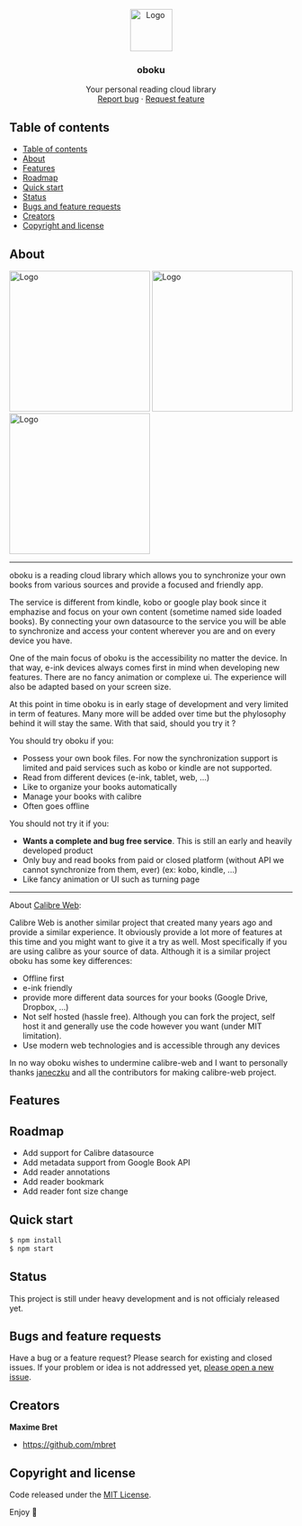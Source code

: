 <p align="center">
  <a 
  href="https://github.com/mbret/oboku">
    <img src="https://user-images.githubusercontent.com/1911240/99893449-bca35e00-2cc3-11eb-88c1-80b3190eb620.png" alt="Logo" width="75" height="75">
  </a>

  <h3 align="center">oboku</h3>

  <p align="center">
    Your personal reading cloud library
    <br>
    <a href="https://reponame/issues/new?template=bug.md">Report bug</a>
    ·
    <a href="https://reponame/issues/new?template=feature.md&labels=feature">Request feature</a>
  </p>
</p>

## Table of contents

- [Table of contents](#table-of-contents)
- [About](#about)
- [Features](#features)
- [Roadmap](#roadmap)
- [Quick start](#quick-start)
- [Status](#status)
- [Bugs and feature requests](#bugs-and-feature-requests)
- [Creators](#creators)
- [Copyright and license](#copyright-and-license)

## About
<img src="https://user-images.githubusercontent.com/1911240/99895904-bff01700-2cce-11eb-84d6-ed1a250fafac.png" alt="Logo" height="250">
<img src="https://user-images.githubusercontent.com/1911240/99895927-0e051a80-2ccf-11eb-8dc1-038e07ffd184.png" alt="Logo" height="250">
<img src="https://user-images.githubusercontent.com/1911240/99895942-3ab93200-2ccf-11eb-9f43-6c54d0cea830.png" alt="Logo" height="250">

---

oboku is a reading cloud library which allows you to synchronize your own books from various sources and provide a focused and friendly app.

The service is different from kindle, kobo or google play book since it emphazise and focus on your own content (sometime named side loaded books). By connecting your own datasource to the service you will be able to synchronize and access your content wherever you are and on every device you have.

One of the main focus of oboku is the accessibility no matter the device. In that way, e-ink devices always comes first in mind when developing new features. There are no fancy animation or complexe ui. The experience will also be adapted based on your screen size.

At this point in time oboku is in early stage of development and very limited in term of features. Many more will be added over time but the phylosophy behind it will stay the same. With that said, should you try it ?

You should try oboku if you:
- Possess your own book files. For now the synchronization support is limited and paid services such as kobo or kindle are not supported.
- Read from different devices (e-ink, tablet, web, ...)
- Like to organize your books automatically
- Manage your books with calibre
- Often goes offline

You should not try it if you:
- **Wants a complete and bug free service**. This is still an early and heavily developed product
- Only buy and read books from paid or closed platform (without API we cannot synchronize from them, ever) (ex: kobo, kindle, ...)
- Like fancy animation or UI such as turning page

------
About [Calibre Web](https://github.com/janeczku/calibre-web):

Calibre Web is another similar project that created many years ago and provide a similar experience. It obviously provide a lot more of features at this time and you might want to give it a try as well. Most specifically if you are using calibre as your source of data.
Although it is a similar project oboku has some key differences:
- Offline first
- e-ink friendly
- provide more different data sources for your books (Google Drive, Dropbox, ...)
- Not self hosted (hassle free). Although you can fork the project, self host it and generally use the code however you want (under MIT limitation).
- Use modern web technologies and is accessible through any devices

In no way oboku wishes to undermine calibre-web and I want to personally thanks [janeczku](https://github.com/janeczku) and all the contributors for making calibre-web project.

## Features


## Roadmap

- Add support for Calibre datasource
- Add metadata support from Google Book API
- Add reader annotations
- Add reader bookmark
- Add reader font size change

## Quick start

```sh
$ npm install
$ npm start
```

## Status

This project is still under heavy development and is not officialy released yet.

## Bugs and feature requests

Have a bug or a feature request? Please search for existing and closed issues. If your problem or idea is not addressed yet, [please open a new issue](https://github/mbret/oboku/issues/new).

## Creators

**Maxime Bret**

- <https://github.com/mbret>


## Copyright and license

Code released under the [MIT License](https://mbret/oboku/blob/master/LICENSE).

Enjoy :metal:
